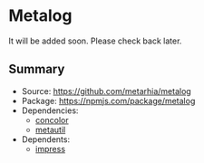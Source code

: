 # Metalog

It will be added soon.
Please check back later.

## Summary

- Source: <https://github.com/metarhia/metalog>
- Package: <https://npmjs.com/package/metalog>
- Dependencies:
  - [concolor](./concolor.md)
  - [metautil](./metautil.md)
- Dependents:
  - [impress](../impress/)

